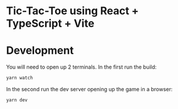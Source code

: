 # Tic-Tac-Toe using React + TypeScript + Vite

# Development
You will need to open up 2 terminals.  In the first run the build:

```bash
yarn watch
```

In the second run the dev server opening up the game in a browser:

```bash
yarn dev
```
